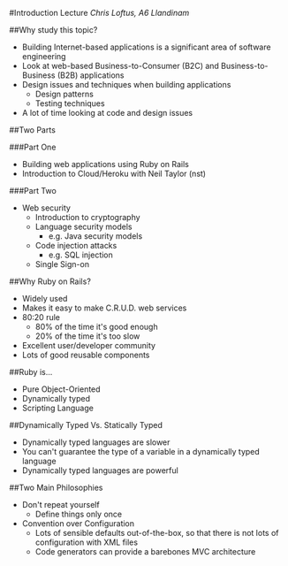 #Introduction Lecture
*Chris Loftus, A6 Llandinam*

##Why study this topic?
* Building Internet-based applications is a significant area of software engineering
* Look at web-based Business-to-Consumer (B2C) and Business-to-Business (B2B) applications
* Design issues and techniques when building applications
    * Design patterns
    * Testing techniques
* A lot of time looking at code and design issues

##Two Parts

###Part One
* Building web applications using Ruby on Rails
* Introduction to Cloud/Heroku with Neil Taylor (nst)

###Part Two
* Web security
    * Introduction to cryptography
    * Language security models
        * e.g. Java security models
    * Code injection attacks
        * e.g. SQL injection
    * Single Sign-on

##Why Ruby on Rails?

* Widely used
* Makes it easy to make C.R.U.D. web services
* 80:20 rule
    * 80% of the time it's good enough
    * 20% of the time it's too slow
* Excellent user/developer community
* Lots of good reusable components

##Ruby is...
* Pure Object-Oriented
* Dynamically typed
* Scripting Language

##Dynamically Typed Vs. Statically Typed
* Dynamically typed languages are slower
* You can't guarantee the type of a variable in a dynamically typed language
* Dynamically typed languages are powerful

##Two Main Philosophies
* Don't repeat yourself
    * Define things only once
* Convention over Configuration
    * Lots of sensible defaults out-of-the-box, so that there is not lots of configuration with XML files
    * Code generators can provide a barebones MVC architecture
